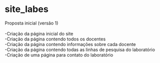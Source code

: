 # site_labes

Proposta inicial (versão 1)<br><br>
-Criação da página inicial do site<br>
-Criação da página contendo todos os docentes<br>
-Criação da página contendo informações sobre cada docente<br>
-Criação da página contendo todas as linhas de pesquisa do laboratório<br>
-Criação de uma página para contato do laboratório<br>
